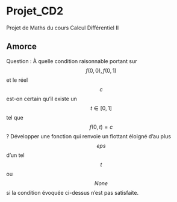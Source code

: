 # Projet_CD2
Projet de Maths du cours Calcul Différentiel II

## Amorce
Question : À quelle condition raisonnable portant sur $$f(0, 0), f(0, 1)$$ et le réel
$$c$$ est-on certain qu’il existe un $$t \in [0, 1]$$ tel que $$f(0, t) = c$$ ? Développer une
fonction qui renvoie un flottant éloigné d’au plus $$eps$$ d’un tel $$t$$ ou $$None$$ si la condition
évoquée ci-dessus n’est pas satisfaite.